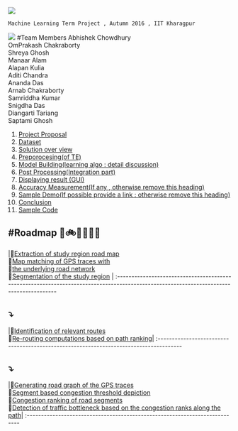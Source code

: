 ![](https://github.com/cs60050/MacTrackz/blob/master/Picture/logo.jpg)

    Machine Learning Term Project , Autumn 2016 , IIT Kharagpur

![](https://github.com/cs60050/MacTrackz/blob/master/Picture/rush_hour_traffic_cartoon_corr.jpg)
#Team Members
  Abhishek Chowdhury <br />
  OmPrakash Chakraborty <br /> 
  Shreya Ghosh <br />
  Manaar Alam <br />
  Alapan Kulia <br />
  Aditi Chandra <br />
  Ananda Das <br />
  Arnab Chakraborty <br />
  Samriddha Kumar <br />
  Snigdha Das <br />
  Diangarti Tariang <br />
  Saptami Ghosh<br /> 



    
1. [ Project Proposal ](https://github.com/cs60050/MacTrackz/blob/master/Docs/Project_Proposal.md) 
2. [Dataset](https://github.com/cs60050/MacTrackz/tree/master/Sample-Data) 
3. [Solution over view]()
4. [Preporocesing(of TE)]()
5. [Model Building(learning algo : detail discussion)]()
6. [Post Processing(Integration part)]()
7. [Displaying result (GUI)]()
8. [Accuracy Measurement(If any , otherwise remove this heading)]()
9. [Sample Demo(If possible provide a link : otherwise remove this heading)]()
10. [Conclusion]()              
11. [Sample Code]()

#Roadmap :vertical_traffic_light::bike::minibus::truck::car::tractor:
----------------------------------------------------------------------------------------------------------------------------------------
|:oncoming_taxi:[Extraction of study region road map]() <br />:oncoming_taxi:[Map matching of GPS traces with]()<br />:oncoming_taxi:[the underlying road network]()<br />:oncoming_taxi:[Segmentation of the study region]() |
:--------------------------------------------------------------------------------------------------------------------------------------- 

:arrow_heading_down:
--------------------------------------------------------------------------------------------------------------
|:oncoming_taxi:[Identification of relevant routes]()<br />:oncoming_taxi:[Re-routing computations based on path ranking]()|
:--------------------------------------------------------------------------------------

:arrow_heading_down:
-------------------------------------------------------------------------------------------------------------
|:oncoming_taxi:[Generating road graph of the GPS traces]()<br />:oncoming_taxi:[Segment based congestion threshold depiction]()<br />:oncoming_taxi:[Congestion ranking of road segments]()<br />:oncoming_taxi:[Detection of traffic bottleneck based on the congestion ranks along the path]()|
:---------------------------------------------------------------------------
